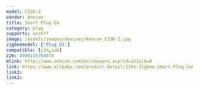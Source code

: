 ```yaml
---
model: C338-Z
vendor: Anncoe
title: Smart Plug EU
category: plug
supports: on/off
image: /assets/images/devices/Anncoe_C338-Z.jpg
zigbeemodel: ['Plug_01']
compatible: [z2m,iob]
z2m: 4000116784070
mlink: http://www.anncoe.com/en/showpro.asp?id=331&lb=8
link: https://www.alibaba.com/product-detail/220v-Zigbee-Smart-Plug-Compatible-With_62216496259.html
link2: 
link3: 
---
```


